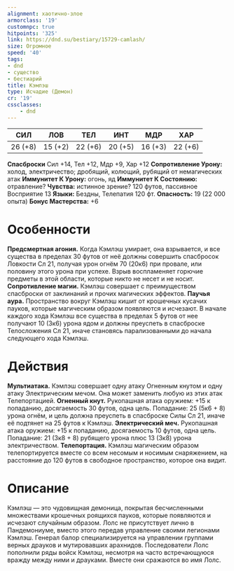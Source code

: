```yaml
---
alignment: хаотично-злое
armorclass: '19'
customnpc: true
hitpoints: '325'
link: https://dnd.su/bestiary/15729-camlash/
size: Огромное
speed: '40'
tags:
- dnd
- существо
- бестиарий
title: Кэмлэш
type: Исчадие (Демон)
cr: '19'
cssclasses:
    - dnd
---
```



| СИЛ | ЛОВ | ТЕЛ | ИНТ | МДР | ХАР |
|---|---|---|---|---|---|
| 26 (+8) | 15 (+2) | 22 (+6) | 20 (+5) | 16 (+3) | 22 (+6) |
**Спасброски** Сил +14, Тел +12, Мдр +9, Хар +12
**Сопротивление Урону:** холод, электричество; дробящий, колющий, рубящий от немагических атак
**Иммунитет К Урону:** огонь, яд
**Иммунитет К Состоянию:** отравление?
**Чувства:** истинное зрение? 120 футов, пассивное Восприятие 13
**Языки:** Бездны, Телепатия 120 фт.
**Опасность:** 19 (22 000 опыта)
**Бонус Мастерства:** +6


# Особенности
**Предсмертная агония.** Когда Кэмлэш умирает, она взрывается, и все существа в пределах 30 футов от неё должны совершить спасбросок Ловкости Сл 21, получая урон огнём 70 (20к6) при провале, или половину этого урона при успехе. Взрыв воспламеняет горючие предметы в этой области, которые никто не несет и не носит.
**Сопротивление магии.** Кэмлэш совершает с преимуществом спасброски от заклинаний и прочих магических эффектов.
**Паучья аура.** Пространство вокруг Кэмлэш кишит от крошечных кусачих пауков, которые магическим образом появляются и исчезают. В начале каждого хода Кэмлэш все существа в пределах 5 футов от нее получают 10 (3к6) урона ядом и должны преуспеть в спасброске Телосложения Сл 21, иначе становясь парализованными до начала следующего хода Кэмлэш.


# Действия
**Мультиатака.** Кэмлэш совершает одну атаку Огненным кнутом и одну атаку Электрическим мечом. Она может заменить любую из этих атак Телепортацией.
**Огненный кнут.** Рукопашная атака оружием: +15 к попаданию, досягаемость 30 футов, одна цель. Попадание: 25 (5к6 + 8) урона огнём, и цель должна преуспеть в спасброске Силы Сл 21, иначе её подтянет на 25 футов к Кэмлэш.
**Электрический меч.** Рукопашная атака оружием: +15 к попаданию, досягаемость 10 футов, одна цель. Попадание: 21 (3к8 + 8) рубящего урона плюс 13 (3к8) урона электричеством.
**Телепортация.** Кэмлэш магическим образом телепортируется вместе со всем несомым и носимым снаряжением, на расстояние до 120 футов в свободное пространство, которое она видит.


# Описание
Кэмлэш — это чудовищная демоница, покрытая бесчисленными множествами крошечных роящихся пауков, которые появляются и исчезают случайным образом. Лолс не присутствует лично в Пандемониуме, вместо этого передав управление своими легионами Кэмлэш. Генерал балор специализируется на управлении группами верных драуков и мутировавших арахнидов. Последователи Лолс пополнили ряды войск Кэмлэш, несмотря на часто встречающуюся вражду между ними и драуками. Вместе они сражаются во имя Лолс.